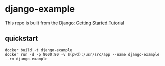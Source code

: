 # django-example

This repo is built from the [Django: Getting Started Tutorial](https://docs.djangoproject.com/en/3.2/intro/tutorial01/)

## quickstart

```
docker build -t django-example
docker run -d -p 8000:80 -v $(pwd):/usr/src/app --name django-example --rm django-example
```
